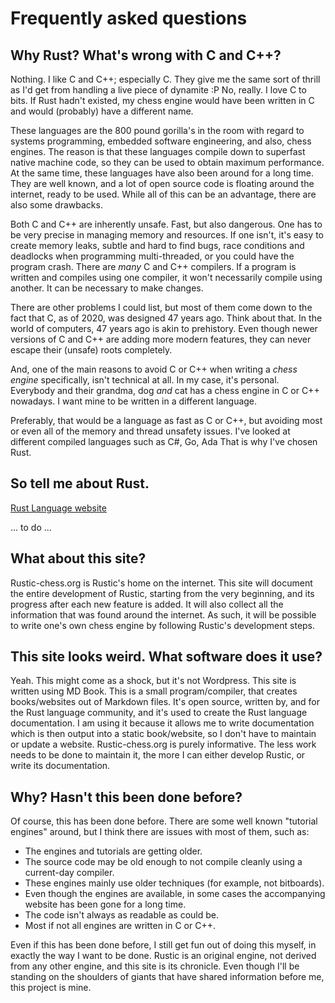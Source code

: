 # Frequently asked questions

## Why Rust? What's wrong with C and C++?

Nothing. I like C and C++; especially C. They give me the same sort of thrill as I'd get from handling a live piece of dynamite :P No, really. I love C to bits. If Rust hadn't existed, my chess engine would have been written in C and would (probably) have a different name.

These languages are the 800 pound gorilla's in the room with regard to systems programming, embedded software engineering, and also, chess engines. The reason is that these languages compile down to superfast native machine code, so they can be used to obtain maximum performance. At the same time, these languages have also been around for a long time.  They are well known, and a lot of open source code is floating around the internet, ready to be used. While all of this can be an advantage, there are also some drawbacks.

Both C and C++ are inherently unsafe. Fast, but also dangerous. One has to be very precise in managing memory and resources. If one isn't, it's easy to create memory leaks, subtle and hard to find bugs, race conditions and deadlocks when programming multi-threaded, or you could have the program crash. There are _many_ C and C++ compilers. If a program is written and compiles using one compiler, it won't necessarily compile using another. It can be necessary to make changes.

There are other problems I could list, but most of them come down to the fact that C, as of 2020, was designed 47 years ago. Think about that. In the world of computers, 47 years ago is akin to prehistory. Even though newer versions of C and C++ are adding more modern features, they can never escape their (unsafe) roots completely.

And, one of the main reasons to avoid C or C++ when writing a *chess engine* specifically, isn't technical at all. In my case, it's personal. Everybody and their grandma, dog _and_ cat has a chess engine in C or C++ nowadays. I want mine to be written in a different language.

Preferably, that would be a language as fast as C or C++, but avoiding most or even all of the memory and thread unsafety issues. I've looked at different compiled languages such as C#, Go, Ada That is why I've chosen Rust.

## So tell me about Rust.

[Rust Language website](https://www.rust-lang.org/)

... to do ...

## What about this site?

Rustic-chess.org is Rustic's home on the internet. This site will document the entire development of Rustic, starting from the very beginning, and its progress after each new feature is added. It will also collect all the information that was found around the internet. As such, it will be possible to write one's own chess engine by following Rustic's development steps.

## This site looks weird. What software does it use?

Yeah. This might come as a shock, but it's not Wordpress. This site is written using MD Book. This is a small program/compiler, that creates books/websites out of Markdown files. It's open source, written by, and for the Rust language community, and it's used to create the Rust language documentation. I am using it because it allows me to write documentation which is then output into a static book/website, so I don't have to maintain or update a website. Rustic-chess.org is purely informative. The less work needs to be done to maintain it, the more I can either develop Rustic, or write its documentation.

## Why? Hasn't this been done before?

Of course, this has been done before. There are some well known "tutorial engines" around, but I think there are issues with most of them, such as:

* The engines and tutorials are getting older.
* The source code may be old enough to not compile cleanly using a current-day compiler.
* These engines mainly use older techniques (for example, not bitboards).
* Even though the engines are available, in some cases the accompanying website has been gone for a long time.
* The code isn't always as readable as could be.
* Most if not all engines are written in C or C++.

Even if this has been done before, I still get fun out of doing this myself, in exactly the way I want to be done. Rustic is an original engine, not derived from any other engine, and this site is its chronicle. Even though I'll be standing on the shoulders of giants that have shared information before me, this project is mine.